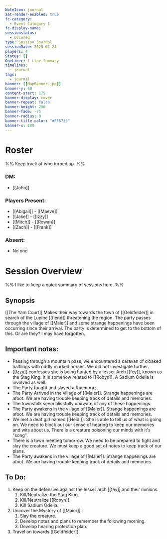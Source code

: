 ```yaml
---
NoteIcon: journal
aat-render-enabled: true
fc-category:
  - Event Category 1
fc-display-name: 
sessionstatus:
  - Occured
type: Session Journal
sessionDate: 2025-01-24
players: 4
Status: []
OneLiner: 1 Line Summary
timelines:
  - journal
tags:
  - journal
banner: [[MapBanner.jpg]]
banner-y: 60
content-start: 175
banner-display: cover
banner-repeat: false
banner-height: 250
banner-fade: -75
banner-radius: 0
banner-title-color: "#FF5733"
banner-x: 100
---
```




# Roster 

%% Keep track of who turned up. %%

### DM:
- [[John]]

### Players Present:  
- [[Abigail]] - [[Maeve]]
- [[Jake]] - [[Izzy]]
- [[Mitch]] - [[Rowan]]
- [[Zach]] - [[Frank]]

### Absent:
- No one

# Session Overview

%% I like to keep a quick summary of sessions here. %%

## Synopsis

[[The Yam Court]] Makes their way towards the town of [[Geldfelder]] in search of the Lupine [[fiend]] threatening the region. The party passes through the village of [[Maier]] and some strange happenings have been occurring since their arrival. The party is determined to get to the bottom of this. Or are they? I may have forgotten.

## Important notes:

- Passing through a mountain pass, we encountered a caravan of cloaked halflings with oddly marked horses. We did not investigate further.
- [[Izzy]] confesses she is being hunted by a lesser Arch [[fey]], known as the Stag King. It is somehow related to [[Robyn]]. A Sadium Odella is involved as well.
- The Party fought and slayed a Rhemoraz.
- The Party Arrived in the village of [[Maier]]. Strange happenings are afoot. We are having trouble keeping track of details and memories.
- The townsfolk seem blissfully unaware of any of these happenings.
- The Party awakens in the village of [[Maier]]. Strange happenings are afoot. We are having trouble keeping track of details and memories.
- We met a deaf girl named [[Heidi]]. She is able to tell us of what is going on. We need to block  out our sense of hearing to keep our memories and wits about us. There is a creature poisoning our minds with it's "song".
- There is a town meeting tomorrow. We need to be prepared to fight and slay the creature. We must keep a good set of notes to keep track of our plans.
- The Party awakens in the village of [[Maier]]. Strange happenings are afoot. We are having trouble keeping track of details and memories.

## To Do:

1. Keep on the defensive against the lesser arch [[fey]] and their minions.
	1. Kill/Neutralize the Stag King.
	2. Kill/Neutralize [[Robyn]].
	3. Kill Sadium Odella. 
2. Uncover the Mystery of [[Maier]].
	1. Slay the creature.
	2. Develop notes and plans to remember the following morning.
	3. Develop hearing protection plan.
3. Travel on towards [[Geldfelder]].